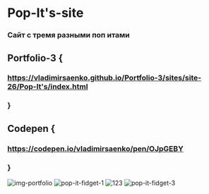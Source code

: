 # Pop-It's-site

### Сайт с тремя разными поп итами 

## Portfolio-3 {

### https://vladimirsaenko.github.io/Portfolio-3/sites/site-26/Pop-It's/index.html

### }

## Codepen {

### https://codepen.io/vladimirsaenko/pen/OJpGEBY

### }

![img-portfolio](https://user-images.githubusercontent.com/56477695/132561471-e027b314-73ad-4b01-bef6-f467552a534d.jpg)
![pop-it-fidget-1](https://user-images.githubusercontent.com/56477695/122687641-341c7a00-d220-11eb-8abb-e270bb9f2d51.jpg)
![123](https://user-images.githubusercontent.com/56477695/122687886-96c24580-d221-11eb-9b0d-9f4deac3d3be.png)
![pop-it-fidget-3](https://user-images.githubusercontent.com/56477695/122687943-ed2f8400-d221-11eb-84db-b0b52d2e194e.jpg)
